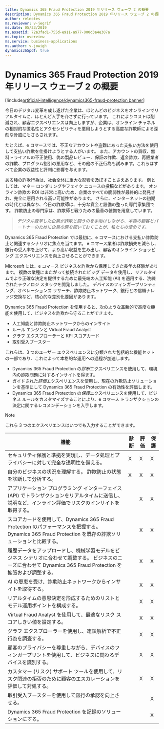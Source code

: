 ```yaml
---
title: Dynamics 365 Fraud Protection 2019 年リリース ウェーブ 2 の概要
description: Dynamics 365 Fraud Protection 2019 年リリース ウェーブ 2 の概要
author: relnotes
ms.reviewer: v-jegrif
ms.date: 05/23/2019
ms.assetid: 72a3fad1-755d-e911-a977-000d3a4e307a
ms.topic: overview
ms.service: business-applications
ms.author: v-jowigh
dynamics365pdf: true
---
```


# Dynamics 365 Fraud Protection 2019 年リリース ウェーブ 2 の概要 
[!include[artificial-intelligence/dynamics365-fraud-protection banner](../includes/artificial-intelligence/dynamics365-fraud-protection.md)]

今日のデジタル変革を成し遂げた企業は、ほとんどのビジネスをオンラインでリアルタイムに、ほとんど人手を介さずに行っています。 これによりコストは削減され、顧客エクスペリエンスは向上しますが、企業は、オンライン チャネルの相対的な匿名性とアクセシビリティを悪用しようとする高度な詐欺師による深刻な脅威にもさらされます。

たとえば、e コマースでは、不正なアカウントや盗難にあった支払い方法を使用して支払い詐欺を仕掛けようとする人がいます。 また、アカウントの買収、無料トライアルの不正使用、偽の製品レビュー、保証の詐欺、返金詐欺、再販業者の詐欺、プログラム割引の悪用など、その他の不正行為も試みます。これらはすべて企業の収益性と評判に影響を与えます。

ある種の詐欺行為は、社会全体に重大な影響を及ぼすことさえあります。 例としては、マネー ロンダリングやフェイク ニュースの投稿などがあります。 オンライン詐欺の ROI は非常に高いため、企業のすべての脆弱性が最終的に発見され、完全に悪用される高い可能性があります。 さらに、インターネットの初期の時代とは異なり、今日の詐欺師は、十分な資金と設備の整った専門家集団です。 詐欺防止の専門家は、詐欺師と戦うための最善の装備を用意しています。

> *デジタル変革した企業が詐欺と闘うのを手助けしながら、本物の顧客とパートナーのために企業の扉を開いておくことが、私たちの使命です。*

Dynamics 365 Fraud Protection では最初に、e コマースにおける支払い詐欺防止と関連するシナリオに焦点を当てます。 e コマース業者は詐欺損失を減らし、銀行の受入率を上げて、より高い収益を生み出し、顧客のオンライン ショッピング エクスペリエンスを向上させることができます。

Microsoft には、e コマース ビジネスを詐欺から保護してきた長年の経験があります。 複数の業種にまたがって接続されたビッグ データを使用し、リアルタイムでより正確な決定を提供するために最先端の人工知能 (AI) を適用する、洗練されたテクノロジ スタックを開発しました。 デバイスのフィンガープリンティング、オペレーションズ リサーチ、詐欺防止ネットワーク、銀行との信頼ナレッジ交換など、核心的な差別化要因があります。

Dynamics 365 Fraud Protection を使用すると、次のような革新的で高度な機能を使用して、ビジネスを詐欺から守ることができます。

- 人工知能と詐欺防止ネットワークからのインサイト
- ルール エンジンと Virtual Fraud Analyst
- グラフ エクスプローラーと KPI スコアカード
- 取引受入ブースター

これらは、3 つのユーザー エクスペリエンスに分類された包括的な機能セットの一部であり、これによって本格的な運用への過程が加速します。

- Dynamics 365 Fraud Protection の*診断*エクスペリエンスを使用して、環境内の詐欺問題に対するインサイトを得ます。
- ガイドされた*評価*エクスペリエンスを使用し、現在の詐欺防止ソリューションを基準にして Dynamics 365 Fraud Protection の有効性を評価します。
- Dynamics 365 Fraud Protection の*保護*エクスペリエンスを使用して、ビジネス ルールをカスタマイズすることにより、e コマース トランザクションの決定に関するレコメンデーションを入手します。

> [!NOTE] 
> これら 3 つのエクスペリエンスはいつでも入力することができます。

| 機能 | 診断 | 評価 | 保護 |
|------------|----------|----------|---------|
| セキュリティ保護と準拠を実現し、データ処理とプライバシーに対して完全な透明性を備える。 | X | X | X |
| 自分のビジネスの状況を理解する。 詐欺防止の状態を診断して分析する。                                                                     | X        | X        | X       |
| アプリケーション プログラミング インターフェイス (API) でトランザクションをリアルタイムに送信し、説明など、インライン評価でリスクのインサイトを取得する。                                                    |          | X        | X       |
| スコアカードを使用して、Dynamics 365 Fraud Protection のパフォーマンスを把握する。 Dynamics 365 Fraud Protection を既存の詐欺ソリューションと比較する。                                       |          | X        | X       |
| 履歴データをアップロードし、機械学習モデルをビジネス シナリオに合わせて調整する。 ビジネスのニーズに合わせて Dynamics 365 Fraud Protection を拡張および調整する。  |          | X        | X       |
| AI の恩恵を受け、詐欺防止ネットワークからインサイトを取得する。                                                                                               |          | X        | X       |
| リアルタイムの意思決定を形成するためのリストとモデル運用ポイントを構成する。                                                      |          | X        | X       |
| Virtual Fraud Analyst を使用して、最適なリスク スコアしきい値を設定する。                                                                                                |          | X        | X       |
| グラフ エクスプローラーを使用し、連鎖解析で不正行為を調査する。                                                                                                       |          | X        | X       |
| 顧客のプライバシーを尊重しながら、デバイスのフィンガープリントを使用して、ビジネスに関わるデバイスを識別する。                                                    |          | X        | X       |
| カスタマー (リスク) サポート ツールを使用して、リスク関連の拒否のために顧客のエスカレーションを評価して対処する。                                                                  |          | X        | X       |
| 取引受入ブースターを使用して銀行の承認を向上させる。                                                                                                |          |          | X       |
| Dynamics 365 Fraud Protection を記録のソリューションにする。                                                                                                              |          |          | X       |
